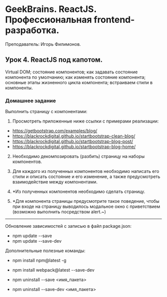 # GeekBrains. ReactJS. Профессиональная frontend-разработка.
Преподаватель: Игорь Филимонов.

## Урок 4. ReactJS под капотом.
Virtual DOM; состояние компонентов; как задавать состояние компонента по умолчанию; как изменять состояние компонента; основные этапы жизненного цикла компонента; встраиваем стили в компоненты.

### Домашнее задание

Выполнить страницу с компонентами:
1. Просмотреть приложенные ниже ссылки с примерами реализации:

- https://getbootstrap.com/examples/blog/
- https://blackrockdigital.github.io/startbootstrap-clean-blog/
- https://blackrockdigital.github.io/startbootstrap-blog-post/
- https://blackrockdigital.github.io/startbootstrap-blog-home/

2. Необходимо декомпозировать (разбить) страницу на наборы компонентов.

3. Для каждого из полученных компонентов необходимо написать его стили и описать состояние и его изменение, а также предусмотреть взаимодействие между компонентами.

4. *Из полученных компонентов необходимо сделать страницу.

5. *Для компонента страницы предусмотрите такое поведение, чтобы при входе на страницу выводилось модальное окно с приветствием (возможно выполнить посредством alert.~)

---

Обновление зависимостей с записью в файл package.json:

- npm update --save
- npm update --save-dev

Дополнительные полезные команды:

- npm install npm@latest -g
- npm install webpack@latest --save-dev

- npm uninstall --save <имя_пакета>
- npm uninstall --save-dev <имя_пакета>